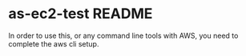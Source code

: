# as-ec2-test README

In order to use this, or any command line tools with AWS, you need to complete the aws cli setup.